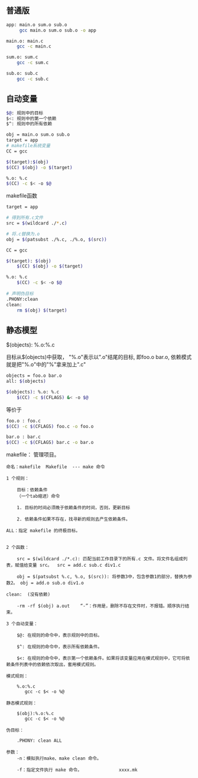 ## 普通版

```bash
app: main.o sum.o sub.o
     gcc main.o sum.o sub.o -o app

main.o: main.c
	gcc -c main.c

sum.o: sum.c
	gcc -c sum.c

sub.o: sub.c
	gcc -c sub.c
```



## 自动变量

```bash
$@: 规则中的目标
$<: 规则中的第一个依赖
$^: 规则中的所有依赖
```

```bash
obj = main.o sum.o sub.o
target = app
# makefile系统变量
CC = gcc

$(target):$(obj)
$(CC) $(obj) -o $(target)

%.o: %.c
$(CC) -c $< -o $@
```

makefile函数

```bash
target = app

# 得到所有.c文件
src = $(wildcard ./*.c)

# 将.c替换为.o
obj = $(patsubst ./%.c, ./%.o, $(src))

CC = gcc

$(target): $(obj)
	$(CC) $(obj) -o $(target)

%.o: %.c
	$(CC) -c $< -o $@
	
# 声明伪目标
.PHONY:clean
clean:
	rm $(obj) $(target)
```

## 静态模型

$(objects): %.o:%.c

目标从$(objects)中获取， "%.o"表示以".o"结尾的目标, 即foo.o bar.o, 依赖模式就是把"%.o"中的"%"拿来加上".c"

```bash
objects = foo.o bar.o
all: $(objects)

$(objects): %.o: %.c
	$(CC) -c $(CFLAGS) &< -o $@
```

等价于

```bash
foo.o : foo.c
$(CC) -c $(CFLAGS) foo.c -o foo.o

bar.o : bar.c
$(CC) -c $(CFLAGS) bar.c -o bar.o
```

makefile： 管理项目。

	命名：makefile	 Makefile  --- make 命令
	
	1 个规则：
	
		目标：依赖条件
		（一个tab缩进）命令
	
		1. 目标的时间必须晚于依赖条件的时间，否则，更新目标
	
		2. 依赖条件如果不存在，找寻新的规则去产生依赖条件。
	
	ALL：指定 makefile 的终极目标。


	2 个函数：
	
		src = $(wildcard ./*.c): 匹配当前工作目录下的所有.c 文件。将文件名组成列表，赋值给变量 src。  src = add.c sub.c div1.c 
	
		obj = $(patsubst %.c, %.o, $(src)): 将参数3中，包含参数1的部分，替换为参数2。 obj = add.o sub.o div1.o
	
	clean:	(没有依赖)
	
		-rm -rf $(obj) a.out	“-”：作用是，删除不存在文件时，不报错。顺序执行结束。
	
	3 个自动变量：
	
		$@: 在规则的命令中，表示规则中的目标。
	
		$^: 在规则的命令中，表示所有依赖条件。
	
		$<: 在规则的命令中，表示第一个依赖条件。如果将该变量应用在模式规则中，它可将依赖条件列表中的依赖依次取出，套用模式规则。
	
	模式规则：
	
		%.o:%.c
		   gcc -c $< -o %@
	
	静态模式规则：
	
		$(obj):%.o:%.c
		   gcc -c $< -o %@	
	
	伪目标：
	
		.PHONY: clean ALL
	
	参数：
		-n：模拟执行make、make clean 命令。
	
		-f：指定文件执行 make 命令。				xxxx.mk